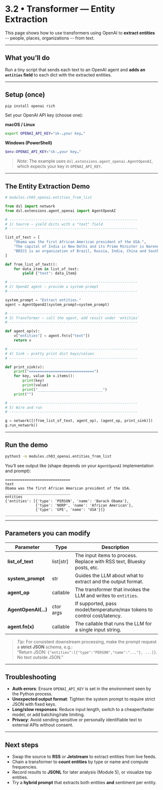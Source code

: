 # 3.2 • Transformer — Entity Extraction

This page shows how to use transformers using OpenAI to **extract entities** -- people, places, organizations -- from text.

---

## What you’ll do
Run a tiny script that sends each text to an OpenAI agent and **adds an `entities` field** to each dict with the extracted entities.

---

## Setup (once)
```bash
pip install openai rich
```

Set your OpenAI API key (choose one):

**macOS / Linux**
```bash
export OPENAI_API_KEY="sk-…your key…"
```

**Windows (PowerShell)**
```powershell
$env:OPENAI_API_KEY="sk-…your key…"
```

> _Note:_ The example uses `dsl.extensions.agent_openai.AgentOpenAI`, which expects your key in `OPENAI_API_KEY`.

---

## The Entity Extraction Demo

```python
# modules.ch03_openai.entities_from_list

from dsl import network
from dsl.extensions.agent_openai import AgentOpenAI

# -----------------------------------------------------------
# 1) Source — yield dicts with a "text" field
# -----------------------------------------------------------

list_of_text = [
    "Obama was the first African American president of the USA.",
    "The capital of India is New Delhi and its Prime Minister is Narendra Modi.",
    "BRICS is an organization of Brazil, Russia, India, China and South Africa. Putin, Xi, and Modi met in Beijing",
]

def from_list_of_text():
    for data_item in list_of_text:
        yield {"text": data_item}

# -----------------------------------------------------------
# 2) OpenAI agent — provide a system prompt
# -----------------------------------------------------------

system_prompt = "Extract entities."
agent = AgentOpenAI(system_prompt=system_prompt)

# -----------------------------------------------------------
# 3) Transformer — call the agent, add result under 'entities'
# -----------------------------------------------------------

def agent_op(v):
    v["entities"] = agent.fn(v["text"])
    return v

# -----------------------------------------------------------
# 4) Sink — pretty print dict keys/values
# -----------------------------------------------------------

def print_sink(v):
    print("==============================")
    for key, value in v.items():
        print(key)
        print(value)
        print("______________________________")
    print("")

# -----------------------------------------------------------
# 5) Wire and run
# -----------------------------------------------------------

g = network([(from_list_of_text, agent_op), (agent_op, print_sink)])
g.run_network()
```

---

## Run the demo
```bash
python3 -m modules.ch03_openai.entities_from_list
```

You’ll see output like (shape depends on your `AgentOpenAI` implementation and prompt):
```
==============================
text
Obama was the first African American president of the USA.
______________________________
entities
{'entities': [{'type': 'PERSON', 'name': 'Barack Obama'},
              {'type': 'NORP', 'name': 'African American'},
              {'type': 'GPE', 'name': 'USA'}]}
______________________________
```

---

## Parameters you can modify

| Parameter | Type | Description |
|-----------|------|-------------|
| **list_of_text** | list[str] | The input items to process. Replace with RSS text, Bluesky posts, etc. |
| **system_prompt** | str | Guides the LLM about what to extract and the output format. |
| **agent_op** | callable | The transformer that invokes the LLM and writes to `entities`. |
| **AgentOpenAI(...)** | ctor args | If supported, pass model/temperature/max tokens to control cost/latency. |
| **agent.fn(x)** | callable | The callable that runs the LLM for a single input string. |

> _Tip:_ For consistent downstream processing, make the prompt request a **strict JSON** schema, e.g.:  
> “Return JSON: `{"entities":[{"type":"PERSON","name":"..."}, ...]}`. No text outside JSON.”

---

## Troubleshooting

- **Auth errors**: Ensure `OPENAI_API_KEY` is set in the environment seen by the Python process.  
- **Unexpected output format**: Tighten the system prompt to require strict JSON with fixed keys.  
- **Long/slow responses**: Reduce input length, switch to a cheaper/faster model, or add batching/rate limiting.  
- **Privacy**: Avoid sending sensitive or personally identifiable text to external APIs without consent.

---

## Next steps
- Swap the source to **RSS** or **Jetstream** to extract entities from live feeds.  
- Chain a transformer to **count entities** by type or name and compute frequencies.  
- Record results to **JSONL** for later analysis (Module 5), or visualize top entities.  
- Try a **hybrid prompt** that extracts both entities **and** sentiment per entity.
